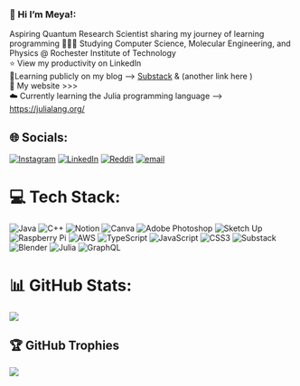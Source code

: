 ###    👋 Hi I’m Meya!:
Aspiring Quantum Research Scientist sharing my journey of learning programming 👩🏽‍🔬 Studying Computer Science, Molecular Engineering, and Physics @ Rochester Institute of Technology<br>⭐ View my productivity on LinkedIn<br>📃Learning publicly on my blog --> [Substack](https://substack.com/@meyajohnson?utm_source=user-menu) & (another link here ) <br>📎 My website >>><br>☁️ Currently learning the Julia programming language --> https://julialang.org/


## 🌐 Socials:
[![Instagram](https://img.shields.io/badge/Instagram-%23E4405F.svg?logo=Instagram&logoColor=white)](https://instagram.com/Cland3stne) [![LinkedIn](https://img.shields.io/badge/LinkedIn-%230077B5.svg?logo=linkedin&logoColor=white)](https://linkedin.com/in/MeyaJohnson) [![Reddit](https://img.shields.io/badge/Reddit-%23FF4500.svg?logo=Reddit&logoColor=white)](https://reddit.com/user/maj5657) [![email](https://img.shields.io/badge/Email-D14836?logo=gmail&logoColor=white)](mailto:meyaamariejohnson@gmail.com) 

# 💻 Tech Stack:
![Java](https://img.shields.io/badge/java-%23ED8B00.svg?style=for-the-badge&logo=openjdk&logoColor=white) ![C++](https://img.shields.io/badge/c++-%2300599C.svg?style=for-the-badge&logo=c%2B%2B&logoColor=white) ![Notion](https://img.shields.io/badge/Notion-%23000000.svg?style=for-the-badge&logo=notion&logoColor=white) ![Canva](https://img.shields.io/badge/Canva-%2300C4CC.svg?style=for-the-badge&logo=Canva&logoColor=white) ![Adobe Photoshop](https://img.shields.io/badge/adobe%20photoshop-%2331A8FF.svg?style=for-the-badge&logo=adobe%20photoshop&logoColor=white) ![Sketch Up](https://img.shields.io/badge/SketchUp-005F9E?style=for-the-badge&logo=sketchup&logoColor=white) ![Raspberry Pi](https://img.shields.io/badge/-Raspberry_Pi-C51A4A?style=for-the-badge&logo=Raspberry-Pi) ![AWS](https://img.shields.io/badge/AWS-%23FF9900.svg?style=for-the-badge&logo=amazon-aws&logoColor=white) ![TypeScript](https://img.shields.io/badge/typescript-%23007ACC.svg?style=for-the-badge&logo=typescript&logoColor=white) ![JavaScript](https://img.shields.io/badge/javascript-%23323330.svg?style=for-the-badge&logo=javascript&logoColor=%23F7DF1E) ![CSS3](https://img.shields.io/badge/css3-%231572B6.svg?style=for-the-badge&logo=css3&logoColor=white)
![Substack](https://img.shields.io/badge/Substack-%23006f5c.svg?style=for-the-badge&logo=substack&logoColor=FF6719) 
![Blender](https://img.shields.io/badge/blender-%23F5792A.svg?style=for-the-badge&logo=blender&logoColor=white)
![Julia](https://img.shields.io/badge/-Julia-9558B2?style=for-the-badge&logo=julia&logoColor=white)
![GraphQL](https://img.shields.io/badge/-GraphQL-E10098?style=for-the-badge&logo=graphql&logoColor=white)

# 📊 GitHub Stats:
![](https://github-readme-stats.vercel.app/api?username=meya5657&theme=dark&hide_border=false&include_all_commits=false&count_private=false)<br/>


## 🏆 GitHub Trophies
![](https://github-profile-trophy.vercel.app/?username=meya5657&theme=radical&no-frame=false&no-bg=true&margin-w=4)

<!-- Proudly created with GPRM ( https://gprm.itsvg.in ) -->


